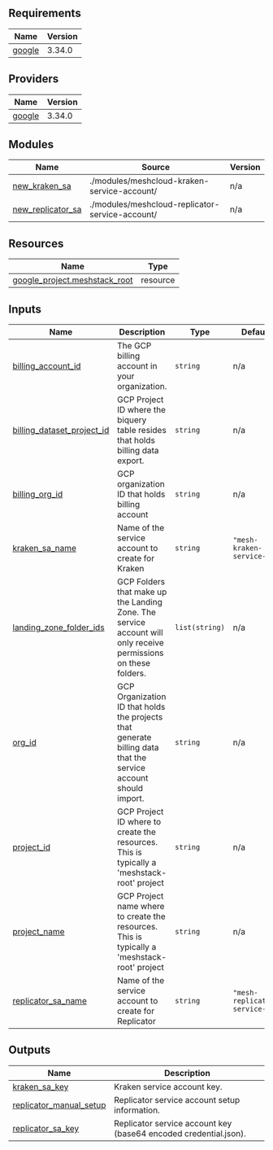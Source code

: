 ## Requirements

| Name | Version |
|------|---------|
| <a name="requirement_google"></a> [google](#requirement\_google) | 3.34.0 |

## Providers

| Name | Version |
|------|---------|
| <a name="provider_google"></a> [google](#provider\_google) | 3.34.0 |

## Modules

| Name | Source | Version |
|------|--------|---------|
| <a name="module_new_kraken_sa"></a> [new\_kraken\_sa](#module\_new\_kraken\_sa) | ./modules/meshcloud-kraken-service-account/ | n/a |
| <a name="module_new_replicator_sa"></a> [new\_replicator\_sa](#module\_new\_replicator\_sa) | ./modules/meshcloud-replicator-service-account/ | n/a |

## Resources

| Name | Type |
|------|------|
| [google_project.meshstack_root](https://registry.terraform.io/providers/hashicorp/google/3.34.0/docs/resources/project) | resource |

## Inputs

| Name | Description | Type | Default | Required |
|------|-------------|------|---------|:--------:|
| <a name="input_billing_account_id"></a> [billing\_account\_id](#input\_billing\_account\_id) | The GCP billing account in your organization. | `string` | n/a | yes |
| <a name="input_billing_dataset_project_id"></a> [billing\_dataset\_project\_id](#input\_billing\_dataset\_project\_id) | GCP Project ID where the biquery table resides that holds billing data export. | `string` | n/a | yes |
| <a name="input_billing_org_id"></a> [billing\_org\_id](#input\_billing\_org\_id) | GCP organization ID that holds billing account | `string` | n/a | yes |
| <a name="input_kraken_sa_name"></a> [kraken\_sa\_name](#input\_kraken\_sa\_name) | Name of the service account to create for Kraken | `string` | `"mesh-kraken-service-tf"` | no |
| <a name="input_landing_zone_folder_ids"></a> [landing\_zone\_folder\_ids](#input\_landing\_zone\_folder\_ids) | GCP Folders that make up the Landing Zone. The service account will only receive permissions on these folders. | `list(string)` | n/a | yes |
| <a name="input_org_id"></a> [org\_id](#input\_org\_id) | GCP Organization ID that holds the projects that generate billing data that the service account should import. | `string` | n/a | yes |
| <a name="input_project_id"></a> [project\_id](#input\_project\_id) | GCP Project ID where to create the resources. This is typically a 'meshstack-root' project | `string` | n/a | yes |
| <a name="input_project_name"></a> [project\_name](#input\_project\_name) | GCP Project name where to create the resources. This is typically a 'meshstack-root' project | `string` | n/a | yes |
| <a name="input_replicator_sa_name"></a> [replicator\_sa\_name](#input\_replicator\_sa\_name) | Name of the service account to create for Replicator | `string` | `"mesh-replicator-service-tf"` | no |

## Outputs

| Name | Description |
|------|-------------|
| <a name="output_kraken_sa_key"></a> [kraken\_sa\_key](#output\_kraken\_sa\_key) | Kraken service account key. |
| <a name="output_replicator_manual_setup"></a> [replicator\_manual\_setup](#output\_replicator\_manual\_setup) | Replicator service account setup information. |
| <a name="output_replicator_sa_key"></a> [replicator\_sa\_key](#output\_replicator\_sa\_key) | Replicator service account key (base64 encoded credential.json). |
